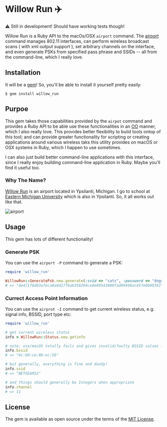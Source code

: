 # Willow Run ✈️ 

⚠️  Still in development! Should have working tests though!

Willow Run is a Ruby API to the macOs/OSX `airport` command. The [airport](http://osxdaily.com/2007/01/18/airport-the-little-known-command-line-wireless-utility/) command manages 802.11 interfaces, can perform wireless broadcast scans ( with xml output support ), set arbitrary channels on the interface, and even generate PSKs from specified pass phrase and SSIDs -- all from the command-line, which I really love. 

## Installation

It will be  a [gem](https://rubygems.org/)! So, you'll be able to install it yourself pretty easily:

    $ gem install willow_run

## Purpoe
This gem takes those capabilities provided by the `airpot` command and provides a Ruby API to be able use these functionalities in an [OO](https://en.wikipedia.org/wiki/Object-oriented_programming) manner, which I also really love. This provides better flexibility to build tools ontop of this tool; and can provide greater functionality for scripting or creating applications around various wireless taks this utility provides on macOS or OSX systems in Ruby, which I happen to use sometimes.

I can also just build better command-line applications with this interface, since I really enjoy building command-line application in Ruby. Maybe you'll find it useful too. 

### Why The Name?

[Willow Run](https://en.wikipedia.org/wiki/Willow_Run_Airport) is an airport located in Ypsilanti, Michigan. I go to school at [Eastern Michigan University](https://www.emich.edu/) which is also in Ypsilanti. So, it all works out like that.

![airport](https://upload.wikimedia.org/wikipedia/commons/3/34/Willow_Run_Airport_-_Michigan.jpg)

## Usage

This gem has lots of different functionality!

### Generate PSK

You can use the `airport -P` command to generate a PSK:

```ruby
require 'willow_run'

WillowRun::GeneratePsk.new.generate(:ssid => "cats", :password => "dogs")
# => "4e471f8d03afeca8a9d27f6a6358294ce0e89543880fad99498ac457e0b09341"
``` 

### Currect Access Point Information

You can use the `airprot -I` command to get current wireless status, e.g. signal info, BSSID, port type etc:

```ruby
require 'willow_run'

# get current wireless status
info = WillowRun::Status.new.getinfo

# note: osx/macOS totally fails and gives invalid/faulty BSSID values for this command
info.bssid
# => "6c:b0:ce:0b:ec:56"

# but generally, everything is fine and dandy!
info.ssid
# => "NETGEAR52"

# and things should generally be Integers when appropriate
info.channel
# => 11

```

## License

The gem is available as open source under the terms of the [MIT License](http://opensource.org/licenses/MIT).

